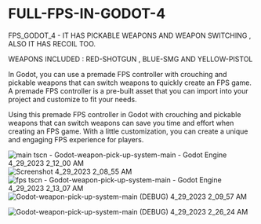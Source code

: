 # FULL-FPS-IN-GODOT-4
FPS_GODOT_4 - IT HAS PICKABLE WEAPONS AND WEAPON SWITCHING , ALSO IT HAS RECOIL TOO.

WEAPONS INCLUDED :  RED-SHOTGUN , BLUE-SMG AND YELLOW-PISTOL

In Godot, you can use a premade FPS controller with crouching and pickable weapons that can switch weapons to quickly create an FPS game. A premade FPS controller is a pre-built asset that you can import into your project and customize to fit your needs.

Using this premade FPS controller in Godot with crouching and pickable weapons that can switch weapons can save you time and effort when creating an FPS game. With a little customization, you can create a unique and engaging FPS experience for players.

![main tscn - Godot-weapon-pick-up-system-main - Godot Engine 4_29_2023 2_12_00 AM](https://user-images.githubusercontent.com/104206467/235252024-8cef4d85-04ba-49dd-a34d-ba45c4d210f5.png)![Screenshot 4_29_2023 2_08_55 AM](https://user-images.githubusercontent.com/104206467/235252031-2e5a664d-8231-4cb1-831c-3353ce71e9a4.png)
![fps tscn - Godot-weapon-pick-up-system-main - Godot Engine 4_29_2023 2_13_07 AM](https://user-images.githubusercontent.com/104206467/235252035-93e212ff-e926-4243-86d8-a4b194ffd4f0.png)
![Godot-weapon-pick-up-system-main (DEBUG) 4_29_2023 2_09_57 AM](https://user-images.githubusercontent.com/104206467/235252039-e9deeb3e-e1ba-4106-bba4-38f8efa6b868.png)

![Godot-weapon-pick-up-system-main (DEBUG) 4_29_2023 2_26_24 AM](https://user-images.githubusercontent.com/104206467/235252896-011aee71-5a2a-435b-b818-1d8e9cabc405.png)
